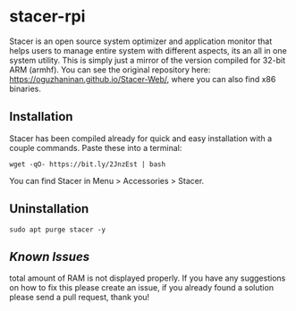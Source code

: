# stacer-rpi
Stacer is an open source system optimizer and application monitor that helps users to manage entire system with different aspects, its an all in one system utility.
This is simply just a mirror of the version compiled for 32-bit ARM (armhf). You can see the original repository here: https://oguzhaninan.github.io/Stacer-Web/, where you can also find x86 binaries.

## Installation
Stacer has been compiled already for quick and easy installation with a couple commands. Paste these into a terminal:
```
wget -qO- https://bit.ly/2JnzEst | bash
```
You can find Stacer in Menu > Accessories > Stacer.

## Uninstallation
```
sudo apt purge stacer -y
```

## ***Known Issues***
total amount of RAM is not displayed properly. If you have any suggestions on how to fix this please create an issue, if you already found a solution please send a pull request, thank you!
